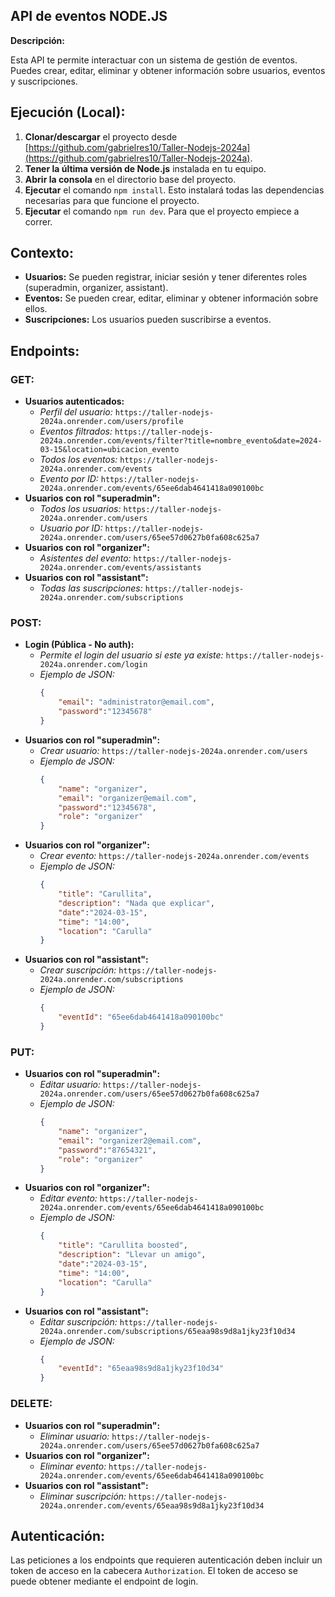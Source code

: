## API de eventos NODE.JS

**Descripción:**

Esta API te permite interactuar con un sistema de gestión de eventos. Puedes crear, editar, eliminar y obtener información sobre usuarios, eventos y suscripciones.

## **Ejecución (Local):**

1. **Clonar/descargar** el proyecto desde [https://github.com/gabrielres10/Taller-Nodejs-2024a](https://github.com/gabrielres10/Taller-Nodejs-2024a).
2. **Tener la última versión de Node.js** instalada en tu equipo.
3. **Abrir la consola** en el directorio base del proyecto.
4. **Ejecutar** el comando `npm install`. Esto instalará todas las dependencias necesarias para que funcione el proyecto.
5. **Ejecutar** el comando `npm run dev`. Para que el proyecto empiece a correr.

## **Contexto:**

* **Usuarios:** Se pueden registrar, iniciar sesión y tener diferentes roles (superadmin, organizer, assistant).
* **Eventos:** Se pueden crear, editar, eliminar y obtener información sobre ellos.
* **Suscripciones:** Los usuarios pueden suscribirse a eventos.

## **Endpoints:**

### GET:

* **Usuarios autenticados:**
    * *Perfil del usuario:* `https://taller-nodejs-2024a.onrender.com/users/profile`
    * *Eventos filtrados:* `https://taller-nodejs-2024a.onrender.com/events/filter?title=nombre_evento&date=2024-03-15&location=ubicacion_evento`
    * *Todos los eventos:* `https://taller-nodejs-2024a.onrender.com/events`
    * *Evento por ID:* `https://taller-nodejs-2024a.onrender.com/events/65ee6dab4641418a090100bc`
* **Usuarios con rol "superadmin":**
    * *Todos los usuarios:* `https://taller-nodejs-2024a.onrender.com/users`
    * *Usuario por ID:* `https://taller-nodejs-2024a.onrender.com/users/65ee57d0627b0fa608c625a7`
* **Usuarios con rol "organizer":**
    * *Asistentes del evento:* `https://taller-nodejs-2024a.onrender.com/events/assistants`
* **Usuarios con rol "assistant":**
    * *Todas las suscripciones:* `https://taller-nodejs-2024a.onrender.com/subscriptions`

### POST:

* **Login (Pública - No auth):**
    * *Permite el login del usuario si este ya existe:* `https://taller-nodejs-2024a.onrender.com/login`
    * *Ejemplo de JSON:*
        ```json
        {
            "email": "administrator@email.com",
            "password":"12345678"
        }
        ```
* **Usuarios con rol "superadmin":**
    * *Crear usuario:* `https://taller-nodejs-2024a.onrender.com/users`
    * *Ejemplo de JSON:*
        ```json
        {
            "name": "organizer",
            "email": "organizer@email.com",
            "password":"12345678",
            "role": "organizer"
        }
        ```
* **Usuarios con rol "organizer":**
    * *Crear evento:* `https://taller-nodejs-2024a.onrender.com/events`
    * *Ejemplo de JSON:*
        ```json
        {
            "title": "Carullita",
            "description": "Nada que explicar",
            "date":"2024-03-15",
            "time": "14:00",
            "location": "Carulla"
        }
        ```
* **Usuarios con rol "assistant":**
    * *Crear suscripción:* `https://taller-nodejs-2024a.onrender.com/subscriptions`
    * *Ejemplo de JSON:*
        ```json
        {
            "eventId": "65ee6dab4641418a090100bc"
        }
        ```

### PUT:

* **Usuarios con rol "superadmin":**
    * *Editar usuario:* `https://taller-nodejs-2024a.onrender.com/users/65ee57d0627b0fa608c625a7`
    * *Ejemplo de JSON:*
        ```json
        {
            "name": "organizer",
            "email": "organizer2@email.com",
            "password":"87654321",
            "role": "organizer"
        }
        ```
* **Usuarios con rol "organizer":**
    * *Editar evento:* `https://taller-nodejs-2024a.onrender.com/events/65ee6dab4641418a090100bc`
    * *Ejemplo de JSON:*
        ```json
        {
            "title": "Carullita boosted",
            "description": "Llevar un amigo",
            "date":"2024-03-15",
            "time": "14:00",
            "location": "Carulla"
        }
        ```
* **Usuarios con rol "assistant":**
    * *Editar suscripción:* `https://taller-nodejs-2024a.onrender.com/subscriptions/65eaa98s9d8a1jky23f10d34`
    * *Ejemplo de JSON:*
        ```json
        {
            "eventId": "65eaa98s9d8a1jky23f10d34"
        }
        ```

### DELETE:

* **Usuarios con rol "superadmin":**
    * *Eliminar usuario:* `https://taller-nodejs-2024a.onrender.com/users/65ee57d0627b0fa608c625a7`
* **Usuarios con rol "organizer":**
    * *Eliminar evento:* `https://taller-nodejs-2024a.onrender.com/events/65ee6dab4641418a090100bc`
* **Usuarios con rol "assistant":**
    * *Eliminar suscripción:* `https://taller-nodejs-2024a.onrender.com/events/65eaa98s9d8a1jky23f10d34`


## **Autenticación:**

Las peticiones a los endpoints que requieren autenticación deben incluir un token de acceso en la cabecera `Authorization`. El token de acceso se puede obtener mediante el endpoint de login.
